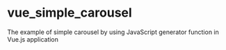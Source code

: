 # vue_simple_carousel
The example of simple carousel by using JavaScript generator function in Vue.js application
